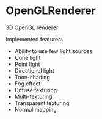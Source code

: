 # OpenGLRenderer
3D OpenGL renderer

Implemented features:

- Ability to use few light sources
- Cone light
- Point light 
- Directional light
- Toon-shading
- Fog effect
- Diffuse texturing
- Multi-texturing 
- Transparent texturing
- Normal mapping
